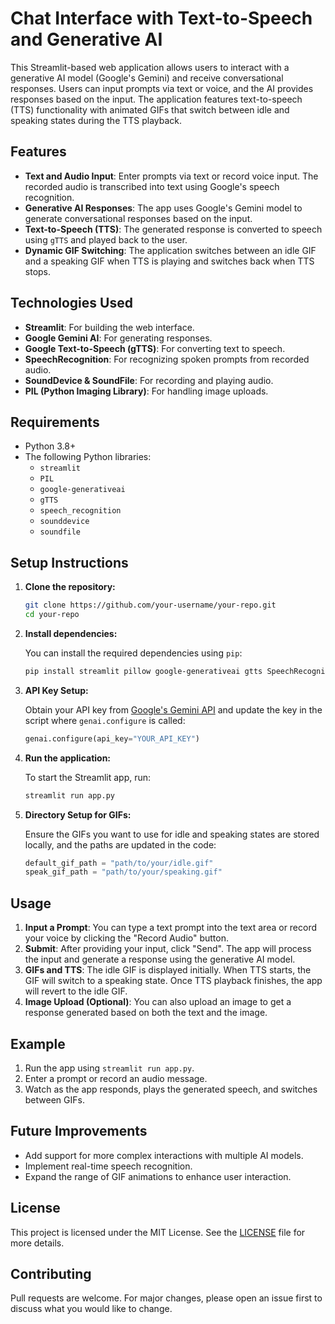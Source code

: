 
# Chat Interface with Text-to-Speech and Generative AI

This Streamlit-based web application allows users to interact with a generative AI model (Google's Gemini) and receive conversational responses. Users can input prompts via text or voice, and the AI provides responses based on the input. The application features text-to-speech (TTS) functionality with animated GIFs that switch between idle and speaking states during the TTS playback.

## Features
- **Text and Audio Input**: Enter prompts via text or record voice input. The recorded audio is transcribed into text using Google's speech recognition.
- **Generative AI Responses**: The app uses Google's Gemini model to generate conversational responses based on the input.
- **Text-to-Speech (TTS)**: The generated response is converted to speech using `gTTS` and played back to the user.
- **Dynamic GIF Switching**: The application switches between an idle GIF and a speaking GIF when TTS is playing and switches back when TTS stops.

## Technologies Used
- **Streamlit**: For building the web interface.
- **Google Gemini AI**: For generating responses.
- **Google Text-to-Speech (gTTS)**: For converting text to speech.
- **SpeechRecognition**: For recognizing spoken prompts from recorded audio.
- **SoundDevice & SoundFile**: For recording and playing audio.
- **PIL (Python Imaging Library)**: For handling image uploads.

## Requirements

- Python 3.8+
- The following Python libraries:
  - `streamlit`
  - `PIL`
  - `google-generativeai`
  - `gTTS`
  - `speech_recognition`
  - `sounddevice`
  - `soundfile`

## Setup Instructions

1. **Clone the repository:**

   ```bash
   git clone https://github.com/your-username/your-repo.git
   cd your-repo
   ```

2. **Install dependencies:**

   You can install the required dependencies using `pip`:

   ```bash
   pip install streamlit pillow google-generativeai gtts SpeechRecognition sounddevice soundfile
   ```

3. **API Key Setup:**

   Obtain your API key from [Google's Gemini API](https://developers.generativeai.google.com/) and update the key in the script where `genai.configure` is called:

   ```python
   genai.configure(api_key="YOUR_API_KEY")
   ```

4. **Run the application:**

   To start the Streamlit app, run:

   ```bash
   streamlit run app.py
   ```

5. **Directory Setup for GIFs:**

   Ensure the GIFs you want to use for idle and speaking states are stored locally, and the paths are updated in the code:

   ```python
   default_gif_path = "path/to/your/idle.gif"
   speak_gif_path = "path/to/your/speaking.gif"
   ```

## Usage

1. **Input a Prompt**: You can type a text prompt into the text area or record your voice by clicking the "Record Audio" button.
2. **Submit**: After providing your input, click "Send". The app will process the input and generate a response using the generative AI model.
3. **GIFs and TTS**: The idle GIF is displayed initially. When TTS starts, the GIF will switch to a speaking state. Once TTS playback finishes, the app will revert to the idle GIF.
4. **Image Upload (Optional)**: You can also upload an image to get a response generated based on both the text and the image.

## Example

1. Run the app using `streamlit run app.py`.
2. Enter a prompt or record an audio message.
3. Watch as the app responds, plays the generated speech, and switches between GIFs.

## Future Improvements
- Add support for more complex interactions with multiple AI models.
- Implement real-time speech recognition.
- Expand the range of GIF animations to enhance user interaction.

## License

This project is licensed under the MIT License. See the [LICENSE](LICENSE) file for more details.

## Contributing

Pull requests are welcome. For major changes, please open an issue first to discuss what you would like to change.
